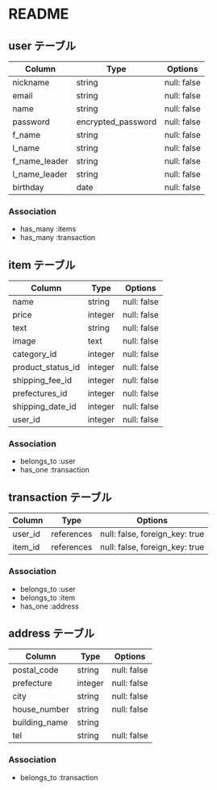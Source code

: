 # README

## user テーブル

| Column         | Type               | Options     |
| ---------------| -------------------|------------ |
| nickname       | string             | null: false |
| email          | string             | null: false |
| name           | string             | null: false |
| password       | encrypted_password | null: false |
| f_name         | string             | null: false |
| l_name         | string             | null: false |
| f_name_leader  | string             | null: false |
| l_name_leader  | string             | null: false |
| birthday       | date               | null: false |

### Association

- has_many :items
- has_many :transaction



## item テーブル

| Column            | Type    | Options     |
| ------------------| --------| ----------- |
| name              | string  | null: false |
| price             | integer | null: false |
| text              | string  | null: false |
| image             | text    | null: false |
| category_id       | integer | null: false | 
| product_status_id | integer | null: false |
| shipping_fee_id   | integer | null: false |
| prefectures_id    | integer | null: false |
| shipping_date_id  | integer | null: false |
| user_id           | integer | null: false |

### Association

- belongs_to :user
- has_one :transaction


## transaction テーブル
 
| Column  | Type        | Options                        |
| ------  | ------------|------------------------------- |
| user_id | references  | null: false, foreign_key: true |
| item_id | references  | null: false, foreign_key: true |

### Association

- belongs_to :user
- belongs_to :item
- has_one :address


## address テーブル

| Column        | Type       | Options                         |
| --------------| -----------|---------------------------------|
| postal_code   | string     | null: false                     |                   
| prefecture    | integer    | null: false                     |
| city          | string     | null: false                     |
| house_number  | string     | null: false                     |
| building_name | string     |                                 |
| tel           | string     |null: false                      |

### Association

- belongs_to :transaction


